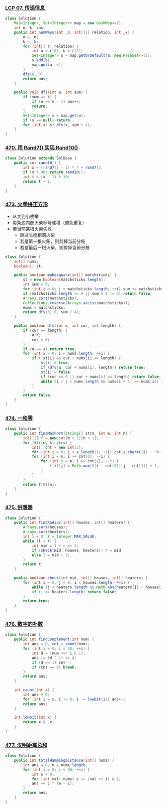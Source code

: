 ### [LCP 07. 传递信息](https://leetcode-cn.com/problems/chuan-di-xin-xi/)

```java
class Solution {
    Map<Integer, Set<Integer>> map = new HashMap<>();
    int n, k, ans;
    public int numWays(int _n, int[][] relation, int _k) {
        n = _n;
        k = _k;
        for (int[] r: relation) {
            int a = r[0], b = r[1];
            Set<Integer> s = map.getOrDefault(a, new HashSet<>());
            s.add(b);
            map.put(a, s);
        }
        dfs(0, 0);
        return ans;
    }

    public void dfs(int u, int sum) {
        if (sum == k) {
            if (u == n - 1) ans++;
            return;
        }
        Set<Integer> s = map.get(u);
        if (s == null) return;
        for (int x: s) dfs(x, sum + 1);
    }
}
```

### [470. 用 Rand7() 实现 Rand10()](https://leetcode-cn.com/problems/implement-rand10-using-rand7/)

```java
class Solution extends SolBase {
    public int rand10() {
        int x = (rand7() - 1) * 7 + rand7();
        if (x > 40) return rand10();
        int t = (x - 1) % 10;
        return t + 1;
    }
}
```

### [473. 火柴拼正方形](https://leetcode-cn.com/problems/matchsticks-to-square/)

* 从大到小枚举
* 每条边内部火柴标号递增（避免重复）
* 若当前某根火柴失败
  * 跳过长度相同火柴
  * 若是第一根火柴，则剪掉当前分枝
  * 若是最后一根火柴，则剪掉当前分枝

```java
class Solution {
    int[] nums;
    boolean[] st;

    public boolean makesquare(int[] matchsticks) {
        st = new boolean[matchsticks.length];
        int sum = 0;
        for (int i = 0; i < matchsticks.length; ++i) sum += matchsticks[i];
        if (matchsticks.length == 0 || sum % 4 != 0) return false;
        Arrays.sort(matchsticks);
        Collections.reverse(Arrays.asList(matchsticks));
        nums = matchsticks;
        return dfs(0, 0, sum / 4);
    }

    public boolean dfs(int u, int cur, int length) {
        if (cur == length) {
            u++;
            cur = 0;
        }
        if (u == 4) return true;
        for (int i = 0; i < nums.length; ++i) {
            if (!st[i] && cur + nums[i] <= length) {
                st[i] = true;
                if (dfs(u, cur + nums[i], length)) return true;
                st[i] = false;
                if (cur == 0 || cur + nums[i] == length) return false;
                while (i + 1 < nums.length && nums[i + 1] == nums[i]) i++;
            }
        }
        return false;
    }
}
```

### [474. 一和零](https://leetcode-cn.com/problems/ones-and-zeroes/)

```java
class Solution {
    public int findMaxForm(String[] strs, int m, int n) {
        int[][] f = new int[m + 1][n + 1];
        for (String s: strs) {
            int[] cnt = new int[2];
            for (int i = 0; i < s.length(); ++i) cnt[s.charAt(i) - '0']++;
            for (int i = m; i >= cnt[0]; --i) {
                for (int j = n; j >= cnt[1]; --j) {
                    f[i][j] = Math.max(f[i - cnt[0]][j - cnt[1]] + 1, f[i][j]);
                }
            }
        }
        return f[m][n];
    }
}
```

### [475. 供暖器](https://leetcode-cn.com/problems/heaters/)

```java
class Solution {
    public int findRadius(int[] houses, int[] heaters) {
        Arrays.sort(houses);
        Arrays.sort(heaters);
        int l = 0, r = Integer.MAX_VALUE;
        while (l < r) {
            int mid = l + r >> 1;
            if (check(mid, houses, heaters)) r = mid;
            else l = mid + 1;
        }
        return r;
    }

    public boolean check(int mid, int[] houses, int[] heaters) {
        for (int i = 0, j = 0; i < houses.length; ++i) {
            while (j < heaters.length && Math.abs(heaters[j] - houses[i]) > mid) j++;
            if (j >= heaters.length) return false;
        }
        return true;
    }
}
```

### [476. 数字的补数](https://leetcode-cn.com/problems/number-complement/)

```java
class Solution {
    public int findComplement(int num) {
        int ans = 0, cnt = count(num);
        for (int i = 0; i < 30; ++i) {
            int d = (num >>> i & 1);
            ans |= (d ^ 1) << i;
            if (d == 1) cnt--;
            if (cnt == 0) break;
        }
        return ans;
    }

    int count(int x) {
        int ans = 0;
        for (int i = x; i != 0; i -= lowbit(i)) ans++;
        return ans;
    }

    int lowbit(int x) {
        return x & -x;
    }
}
```

### [477. 汉明距离总和](https://leetcode-cn.com/problems/total-hamming-distance/)

```java
class Solution {
    public int totalHammingDistance(int[] nums) {
        int ans = 0, n = nums.length;
        for (int i = 0; i < 30; ++i) {
            int c = 0;
            for (int val: nums) c += (val >> i) & 1;
            ans += c * (n - c);
        }
        return ans;
    }
}
```

















